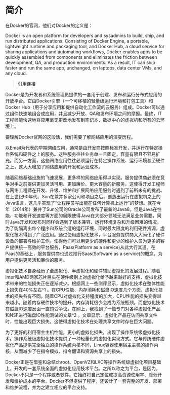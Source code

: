 # 简介

在Docker的官网，他们对Docker的定义是：
>
Docker is an open platform for developers and sysadmins to build, ship, and run distributed applications. Consisting of Docker Engine, a portable, lightweight runtime and packaging tool, and Docker Hub, a cloud service for sharing applications and automating workflows, Docker enables apps to be quickly assembled from components and eliminates the friction between development, QA, and production environments. As a result, IT can ship faster and run the same app, unchanged, on laptops, data center VMs, and any cloud.
>[引用连接](https://www.docker.com/whatisdocker/)
>
Docker是为开发者和系统管理员提供的一套用于创建、发布和运行分布式应用的开放平台。它由Docker引擎（一个可移植的轻量级运行环境和打包工具）和Docker Hub（用于分享应用和提供自动化工作流的云服务）组成。Docker可以通过组件快速地组合成应用，并且减少开放、QA和发布环境之间的摩擦。最终，IT工程师能快速地将应用毫无更改地发布到笔记本、数据中心的虚拟机和所有的云环境上。

要理解Docker官网的这段话，我们需要了解网络应用的演变历程。

以Email为代表的早期网络应用，通常是由开发商按照标准开发，并运行在特定操作系统和硬件之上的服务。这种服务往往业务单一且固定，容量有限且不容易扩充。而另一方面，这些网络应用往往必须运行在特定操作系统、运行环境甚至硬件之上，这大大增加了网络应用的开发和运营成本。

随着网络基础设施的飞速发展，更多样的网络应用得以实现。服务提供商必须在竞争对手之前提供更加灵活可用、更加廉价、更大容量的新服务。这使得开发工程师与网络工程师在开发、升级、维护和扩展网络应用服务时遇到了前所未有的挑战。在上世纪90年代、Sun在兼并多家公司和项目之后，创造出运行在虚拟机之上的Java语言，这几乎实现了“让程序员写出能在任何计算机上运行”的梦想。就在今年（2014年）兼并了Sun公司的Oracle公司发布了最新的Java8。但是Java在性能、功能和开发速度等方面的局限使得Java在大部分领域无法满足业务需要，同时Java开发和发布时同样会遇到了版本兼容、运行环境复杂和升级困难的情况。为了能隔离出每个程序和系统合适的运行环境，同时最大限度的利用硬件资源，虚拟化技术得到了广泛应用。通过使用虚拟化技术，平台服务提供商大大简化了硬件设备的部署与维护工作。使得他们可以用更少的硬件和更少的维护人员为更多的客户提供统一高效的平台服务，Paas(Platform as a service)从此大行其道。在Paas的基础上，服务提供商也通过推行Saas(Software as a service)的概念，为用户提供更灵活和廉价的服务。

虚拟化技术自身经历了全虚拟化、半虚拟化和硬件辅助虚拟化的发展过程。随着Inter和AMD两家芯片巨头在硬件级别上对虚拟化给予越来越好的支持，虚拟化技术带来的性能损失正在逐渐减少。根据网上一些测评显示，虚拟化技术在整体性能上损失在40%左右^1 。在CPU性能、内存消耗和磁盘IO速度几个方面，虚拟化技术的损失各有不同。随着CPU对虚拟化支持程度的加大，CPU性能的损失变得越来越小。随着内存硬件技术的提升，内存消耗很少会成为系统瓶颈。而虚拟化技术在磁盘IO速度反面一直饱受争议。在网上，我找到了一篇专门对各种虚拟化产品和NSF进行磁盘IO性能测试的文章^2 。文章显示，虚拟化产品在访问共享文件时，性能出现巨大损失。这使得虚拟化技术在处理共享文件时存在巨大问题。

为了更好的利用宿主主机性能，更小的虚拟化损失，出现了操作系统级虚拟化技术。操作系统级虚拟化技术提供了一种轻量化的虚拟化实现方式。它与传统硬件虚拟化产品提供完全独立的操作系统内核不同，Linux容器使用宿主主机的操作内核，从而减少了在指令模拟、指令翻译和资源共享上的损失。

Docker正是在借鉴和总结chroot、OpenVZ和LXC等操作系统级虚拟化项目基础上，开发的一套系统全面的虚拟化应用技术平台。之所以称之为平台，是因为，Docker不只是一个程序或者软件。它始终将自己定位成提高资源使用率、降低开发和维护成本的平台。Docker不但提供了程序，还设计了一套完整的开发、部署和维护流程，并为之建立相应的平台支持。


